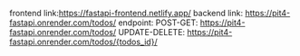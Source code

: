 frontend link:https://fastapi-frontend.netlify.app/
backend link: https://pit4-fastapi.onrender.com/todos/
endpoint:
POST-GET:
https://pit4-fastapi.onrender.com/todos/
UPDATE-DELETE:
https://pit4-fastapi.onrender.com/todos/{todos_id}/

